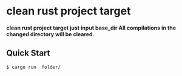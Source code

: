 # clean rust project target

**clean rust project target just input base_dir All compilations in the changed directory will be cleared.**

## Quick Start

```console
$ cargo run  folder/
```